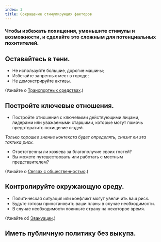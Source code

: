 ```yaml
---
index: 3
title: Сокращение стимулирующих факторов
---
```

### Чтобы избежать похищения, уменьшите стимулы и возможности, и сделайте это сложным для потенциальных похитителей.

## Оставайтесь в тени.

*   Не используйте большие, дорогие машины;
*   Избегайте запретных мест в городе;
*   Не демонстрируйте активы.

(Узнайте о [Транспортных средствах](umbrella://travel/vehicles).)

## Постройте ключевые отношения.

* Постройте отношения с ключевыми действующими лицами, лидерами или уважаемыми старшими, которые могут помочь предотвратить похищение людей.

*Только хорошее знание контекста будет определять, снизит ли эта тактика риск.*

   *  Ответственны ли хозяева за благополучие своих гостей?
   *  Вы можете путешествовать или работать с местным представителем?

(Узнайте о [Связях с общественностью](umbrella://work/public-communications).)

## Контролируйте окружающую среду.

*   Политическая ситуация или конфликт могут увеличить ваш риск.
*   Будьте готовы приостановить ваши планы в случае необходимости.
*   В случае необходимости покиньте страну на некоторое время.

(Узнайте об [Эвакуации](umbrella://incident-response/evacuation).)

## Иметь публичную политику без выкупа.
